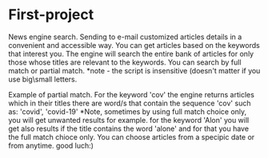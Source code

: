 # First-project
News engine search. Sending to e-mail customized articles details in a convenient and accessible way.
You can get articles based on the keywords that interest you. The engine will search the entire bank of articles for only those whose titles are relevant to the keywords. You can search by full match or partial match.
*note - the script is insensitive (doesn't matter if you use big\small letters.


Example of partial match. For the keyword 'cov' the engine returns articles which in their titles there are word/s that contain the sequence 'cov' such as: 'covid', 'covid-19'
*Note, sometimes by using full match choice only, you will get unwanted results for example. for the keyword 'Alon' you will get also results if the title contains the word 'alone' and for that you have the full match chioce only. 
You can choose articles from a specipic date or from anytime.
good luch:)
